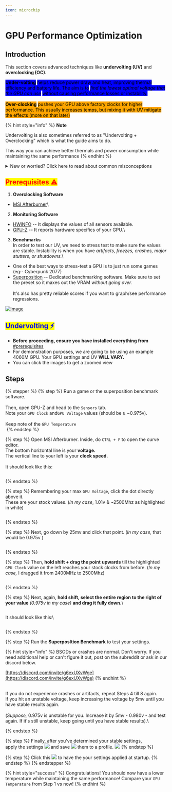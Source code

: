 ```yaml
---
icon: microchip
---
```


# GPU Performance Optimization

## Introduction

This section covers advanced techniques like **undervolting (UV)** and **overclocking (OC).**&#x20;

<mark style="background-color:blue;">**Under-volting**</mark> <mark style="background-color:blue;"></mark><mark style="background-color:blue;">helps reduce power draw and heat, improving thermal efficiency and battery life. The aim is to</mark> <mark style="background-color:blue;"></mark>_<mark style="background-color:blue;">find the lowest optimal voltage that the GPU can use</mark>_ <mark style="background-color:blue;"></mark><mark style="background-color:blue;">without causing performance losses or instability.</mark>\
\
<mark style="background-color:orange;">**Over-clocking**</mark> <mark style="background-color:orange;"></mark><mark style="background-color:orange;">pushes your GPU above factory clocks for higher performance. This usually increases temps, but mixing it with UV mitigate the effects (more on that later)</mark>

{% hint style="info" %}
**Note**

Undervolting is also sometimes referred to as "Undervolting + Overclocking" which is what the guide aims to do.

This way you can achieve better thermals and power consumption while maintaining the same performance
{% endhint %}

<details>

<summary>New or worried? Click here to read about common misconceptions </summary>

1. _<mark style="color:orange;">**Is overclocking dangerous?**</mark>_\
   \- Modern GPUs limit how far you can push the voltage unless you have a modded VBIOS or have a physical modification to your card. \
   \
   Therefore, your card’s voltage is safe, and increasing clock speeds will not increase the voltage to unsafe values.\


2) _<mark style="color:orange;">**Will undervolting reduce performance?**</mark>_\
   \- In most cases, undervolting actually improves performance if you're power limited (overheating) since it almost always reduces GPU temps and stops the GPU from throttling. Worst case scenario, you just get a cooler GPU.\


3. _<mark style="color:orange;">**What are the best UV/OC settings for my GPU?**</mark>_\
   \- There is no best overclock or undervolt settings. \
   \
   Every GPU is different physically and will UV/OC differently, so copying settings is not advisable. It all depends on silicon lottery and you need to test it yourself

</details>

## <mark style="color:red;">Prerequisites ⚠️</mark>

1. **Overclocking Software**

* [MSI Afterburner](https://www.msi.com/Landing/afterburner/graphics-cards)\


2. **Monitoring Software**

* [HWiNFO](https://www.hwinfo.com/download/) -- It displays the values of all sensors available.
* [GPU-Z](https://www.techpowerup.com/download/techpowerup-gpu-z/) -- It reports hardware specifics of your GPU.\


3. **Benchmarks**\
   In order to test our UV, we need to stress test to make sure the values are stable. Instability is when you have _artifacts, freezes, crashes, major stutters, or shutdowns._\


* One of the best ways to stress-test a GPU is to just run some games (eg:- Cyberpunk 2077)
* [Superposition](https://benchmark.unigine.com/superposition) -- Dedicated benchmarking software. Make sure to set the preset so it maxes out the VRAM _without going over._ \
  \
  It's also has pretty reliable scores if you want to graph/see performance regressions.&#x20;

[![image](https://user-images.githubusercontent.com/69487009/155036041-4eed7d4b-1103-4d88-876c-d5878cbaf70e.png)](https://user-images.githubusercontent.com/69487009/155036041-4eed7d4b-1103-4d88-876c-d5878cbaf70e.png)

## <mark style="color:blue;">Undervolting ⚡</mark>

* **Before proceeding, ensure you have installed everything from** [#prerequisites](gpu-performance-optimization.md#prerequisites "mention")
* For demonstration purposes, we are going to be using an example 4060M GPU. Your GPU settings and UV **WILL VARY.**
* You can click the images to get a zoomed view

## Steps

{% stepper %}
{% step %}
Run a game or the superposition benchmark software.\
\
Then, open GPU-Z and head to the `Sensors` tab. \
Note your `GPU Clock` and`GPU Voltage` values (should be ≥ \~0.975v).\
\
Keep note of the `GPU Temperature`\
&#x20;<img src="../.gitbook/assets/image.png" alt="" data-size="original">
{% endstep %}

{% step %}
Open MSI Afterburner. Inside, do `CTRL + F` to open the curve editor. \
The bottom horizontal line is your **voltage.**\
The vertical line to your left is your **clock speed.**\
\
It should look like this:

<div align="left"><figure><img src="../.gitbook/assets/image (7).png" alt=""><figcaption></figcaption></figure></div>
{% endstep %}

{% step %}
Remembering your max `GPU Voltage`, click the dot directly above it. \
These are your stock values. (_In my case_, 1.01v & \~2500Mhz as highlighted in white)&#x20;

<div align="left"><figure><img src="../.gitbook/assets/image (6).png" alt=""><figcaption></figcaption></figure></div>
{% endstep %}

{% step %}
Next, go down by 25mv and click that point. (_In my case,_ that would be 0.975v )

<figure><img src="../.gitbook/assets/image (1).png" alt=""><figcaption></figcaption></figure>
{% endstep %}

{% step %}
Then, **hold shift + drag the point** **upwards** till the highlighted `GPU Clock` value on the left reaches your stock clocks from before. (_In my case,_ I dragged it from 2400MHz to 2500Mhz)

<figure><img src="../.gitbook/assets/ezgif.com-animated-gif-maker (3).gif" alt=""><figcaption></figcaption></figure>
{% endstep %}

{% step %}
Next, again, **hold shift, select the entire region to the right of your value** _(0.975v in my case)_ **and drag it fully down.**\


<figure><img src="../.gitbook/assets/ezgif-65d5d33c42a313.gif" alt=""><figcaption></figcaption></figure>

It should look like this:\


<figure><img src="../.gitbook/assets/image (3).png" alt=""><figcaption></figcaption></figure>
{% endstep %}

{% step %}
Run the **SuperposItion Benchmark** to test your settings.&#x20;

{% hint style="info" %}
BSODs or crashes are normal. Don't worry. If you need additional help or can't figure it out, post on the subreddit or ask in our discord below.

[https://discord.com/invite/g6exUXvWge](https://discord.com/invite/g6exUXvWge)
{% endhint %}

\
If you do not experience crashes or artifacts, repeat Steps 4 till 8 again.\
If you hit an unstable voltage, keep increasing the voltage by 5mv until you have stable results again.\
\
(_Suppose,_ 0.975v is unstable for you. Increase it by 5mv - 0.980v - and test again. If it's still unstable, keep going until you have stable results).\

{% endstep %}

{% step %}
Finally, after you've determined your stable settings,\
apply the settings [![](https://user-images.githubusercontent.com/69487009/155014073-4aac5d7b-91d6-4b96-abd1-ab51287cb248.png)](https://user-images.githubusercontent.com/69487009/155014073-4aac5d7b-91d6-4b96-abd1-ab51287cb248.png) and save [![](https://user-images.githubusercontent.com/69487009/155004968-6f7ee82e-1575-4605-9932-644e5d702d45.png)](https://user-images.githubusercontent.com/69487009/155004968-6f7ee82e-1575-4605-9932-644e5d702d45.png) them to a profile. [![](https://user-images.githubusercontent.com/69487009/155006086-5e300602-f099-4c6e-a3bf-29962b2905d2.png)](https://user-images.githubusercontent.com/69487009/155006086-5e300602-f099-4c6e-a3bf-29962b2905d2.png)&#x20;
{% endstep %}

{% step %}
Click this [![](https://user-images.githubusercontent.com/69487009/155013987-f6c7f084-c4cb-4804-bc98-1786056959a7.png)](https://user-images.githubusercontent.com/69487009/155013987-f6c7f084-c4cb-4804-bc98-1786056959a7.png) to have the your settings applied at startup.
{% endstep %}
{% endstepper %}

{% hint style="success" %}
Congratulations! You should now have a lower temperature while maintaining the same performance! Compare your `GPU Temperature` from Step 1 vs now!
{% endhint %}
